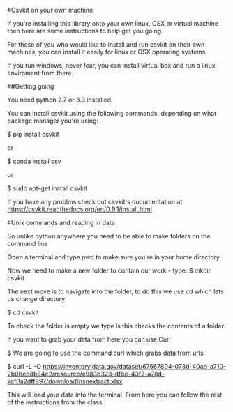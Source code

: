 #Csvkit on your own machine

If you're installing this library onto your own linux, OSX or virtual machine then here are some instructions to help get you going. 

For those of you who would like to install and run csvkit on their own machines, you can install it easily for linux or OSX operating systems. 

If you run windows, never fear, you can install virtual box and run a linux enviroment from there. 

##Getting going

You need python 2.7 or 3.3 installed. 

You can install csvkit using the following commands, depending on what package manager you're using:

$ pip install csvkit

or 

$ conda install csv

or 

$ sudo apt-get install csvkit

If you have any problms check out csvkit's documentation at https://csvkit.readthedocs.org/en/0.9.1/install.html

#Unix commands and reading in data

So unlike python anywhere you need to be able to make folders on the command line

Open a terminal and type pwd to make sure you're in your home directory

Now we need to make a new folder to contain our work - type:
$ mkdir csvkit

The next move is to navigate into the folder, to do this we use _cd_ which lets us change directory

$ cd csvkit

To check the folder is empty we type ls this checks the contents of a folder. 

If you want to grab your data from here you can use Curl

$ We are going to use the command curl which grabs data from urls

$ curl -L -O https://inventory.data.gov/dataset/67567804-073d-40ad-a710-2b0bed8b84e2/resource/e983b323-df6e-43f2-a78d-7af0a2dff997/download/nsnextract.xlsx

This will load your data into the terminal. From here you can follow the rest of the instructions from the class.
